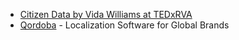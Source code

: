 - [Citizen Data by Vida Williams at TEDxRVA](https://www.youtube.com/watch?v=shkn4Sruydw)
- [Qordoba](https://qordoba.com/) - Localization Software for Global Brands